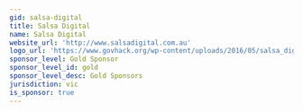 ```yaml
---
gid: salsa-digital
title: Salsa Digital
name: Salsa Digital
website_url: 'http://www.salsadigital.com.au'
logo_url: 'https://www.govhack.org/wp-content/uploads/2016/05/salsa_digital.png'
sponsor_level: Gold Sponsor
sponsor_level_id: gold
sponsor_level_desc: Gold Sponsors
jurisdiction: vic
is_sponsor: true
---
```

